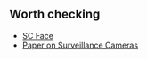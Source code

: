 Worth checking
--------------
+   [SC Face](http://www.scface.org/)
+   [Paper on Surveillance Cameras](http://www.scface.org/SCface%20-%20Surveillance%20Cameras%20Face%20Database.pdf)
